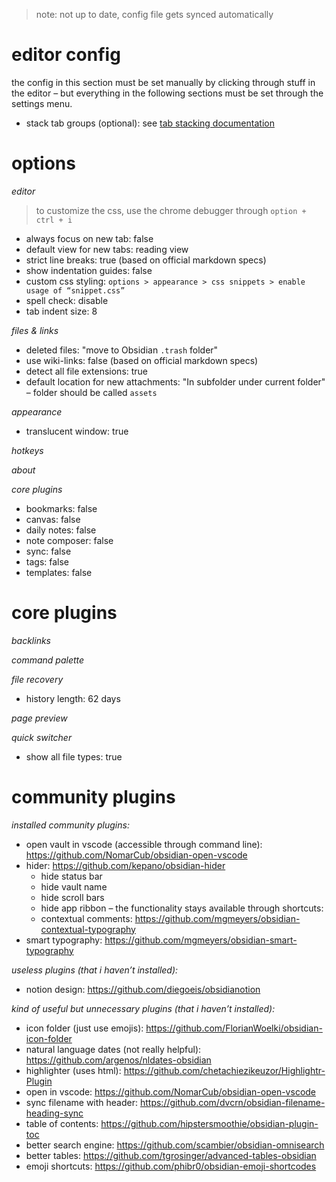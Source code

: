 > note: not up to date, config file gets synced automatically

# editor config

the config in this section must be set manually by clicking through stuff in the editor – but everything in the following sections must be set through the settings menu.

- stack tab groups (optional): see [tab stacking documentation](https://help.obsidian.md/User+interface/Use+tabs+in+Obsidian#Stack+tab+groups)

# options

_editor_

> to customize the css, use the chrome debugger through `option + ctrl + i`

- always focus on new tab: false
- default view for new tabs: reading view
- strict line breaks: true (based on official markdown specs)
- show indentation guides: false
- custom css styling: `options > appearance > css snippets > enable usage of “snippet.css”`
- spell check: disable
- tab indent size: 8

_files & links_

- deleted files: "move to Obsidian `.trash` folder"
- use wiki-links: false (based on official markdown specs)
- detect all file extensions: true
- default location for new attachments: "In subfolder under current folder" – folder should be called `assets`

_appearance_

- translucent window: true

_hotkeys_

_about_

_core plugins_

- bookmarks: false
- canvas: false
- daily notes: false
- note composer: false
- sync: false
- tags: false
- templates: false

# core plugins

_backlinks_

_command palette_

_file recovery_

- history length: 62 days

_page preview_

_quick switcher_

- show all file types: true

# community plugins

_installed community plugins:_

- open vault in vscode (accessible through command line): https://github.com/NomarCub/obsidian-open-vscode
- hider: https://github.com/kepano/obsidian-hider
     - hide status bar
     - hide vault name
     - hide scroll bars
     - hide app ribbon – the functionality stays available through shortcuts:
     - contextual comments: https://github.com/mgmeyers/obsidian-contextual-typography
- smart typography: https://github.com/mgmeyers/obsidian-smart-typography

_useless plugins (that i haven’t installed):_

- notion design: https://github.com/diegoeis/obsidianotion

_kind of useful but unnecessary plugins (that i haven’t installed):_

- icon folder (just use emojis): https://github.com/FlorianWoelki/obsidian-icon-folder
- natural language dates (not really helpful): https://github.com/argenos/nldates-obsidian
- highlighter (uses html): https://github.com/chetachiezikeuzor/Highlightr-Plugin
- open in vscode: https://github.com/NomarCub/obsidian-open-vscode
- sync filename with header: https://github.com/dvcrn/obsidian-filename-heading-sync
- table of contents: https://github.com/hipstersmoothie/obsidian-plugin-toc
- better search engine: https://github.com/scambier/obsidian-omnisearch
- better tables: https://github.com/tgrosinger/advanced-tables-obsidian
- emoji shortcuts: https://github.com/phibr0/obsidian-emoji-shortcodes
